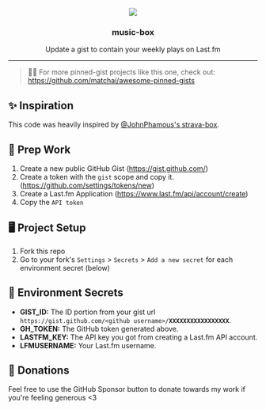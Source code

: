 <p align='center'>
  <img src="https://github.com/jacc/music-box/blob/master/branding/musicbox-preview.png">
  <h3 align="center">music-box</h3>
  <p align="center">Update a gist to contain your weekly plays on Last.fm</p>
</p>

---
> 📌✨ For more pinned-gist projects like this one, check out: https://github.com/matchai/awesome-pinned-gists

## ✨ Inspiration
This code was heavily inspired by [@JohnPhamous's strava-box](https://github.com/JohnPhamous/strava-box).

## 🎒 Prep Work
1. Create a new public GitHub Gist (https://gist.github.com/)
1. Create a token with the `gist` scope and copy it. (https://github.com/settings/tokens/new)
1. Create a Last.fm Application (https://www.last.fm/api/account/create)
1. Copy the `API token`

## 🖥 Project Setup
1. Fork this repo
2. Go to your fork's `Settings` > `Secrets` > `Add a new secret` for each environment secret (below)

## 🤫 Environment Secrets
- **GIST_ID:** The ID portion from your gist url `https://gist.github.com/<github username>/`**`XXXXXXXXXXXXXXXXX`**.
- **GH_TOKEN:** The GitHub token generated above.
- **LASTFM_KEY:** The API key you got from creating a Last.fm API account.
- **LFMUSERNAME:** Your Last.fm username.

## 💸 Donations

Feel free to use the GitHub Sponsor button to donate towards my work if you're feeling generous <3
